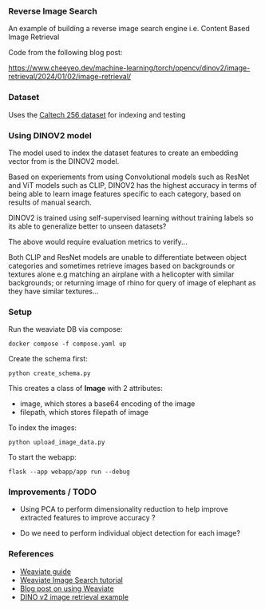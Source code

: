 ### Reverse Image Search

An example of building a reverse image search engine i.e. Content Based Image Retrieval

Code from the following blog post: 

https://www.cheeyeo.dev/machine-learning/torch/opencv/dinov2/image-retrieval/2024/01/02/image-retrieval/


### Dataset

Uses the [Caltech 256 dataset] for indexing and testing


### Using DINOV2 model

The model used to index the dataset features to create an embedding vector from is the DINOV2 model.

Based on experiements from using Convolutional models such as ResNet and ViT models such as CLIP, DINOV2 has the highest accuracy in terms of being able to learn image features specific to each category, based on results of manual search.

DINOV2 is trained using self-supervised learning without training labels so its able to generalize better to unseen datasets?

The above would require evaluation metrics to verify...

Both CLIP and ResNet models are unable to differentiate between object categories and sometimes retrieve images based on backgrounds or textures alone e.g matching an airplane with a helicopter with similar backgrounds; or returning image of rhino for query of image of elephant as they have similar textures...


### Setup

Run the weaviate DB via compose:
```
docker compose -f compose.yaml up
```

Create the schema first:
```
python create_schema.py
```

This creates a class of **Image** with 2 attributes:
* image, which stores a base64 encoding of the image
* filepath, which stores filepath of image


To index the images:
```
python upload_image_data.py
```

To start the webapp:
```
flask --app webapp/app run --debug
```

### Improvements / TODO

* Using PCA to perform dimensionality reduction to help improve extracted features to improve accuracy ?

* Do we need to perform individual object detection for each image?


### References

[Caltech 256 dataset]: https://data.caltech.edu/records/nyy15-4j048

[Weaviate guide]: https://weaviate.io/developers/weaviate/starter-guides/custom-vectors

[Weaviate Image Search tutorial]: https://weaviate.io/blog/how-to-build-an-image-search-application-with-weaviate

[Blog post on using Weaviate]: https://medium.com/@st3llasia/using-weaviate-to-find-similar-images-caddf32eaa3f

[Example of reverse image search app]: https://github.com/towhee-io/examples/tree/main/image/reverse_image_search

[DINO v2 image retrieval example]: https://www.kaggle.com/code/abdelkareem/dinov2-instance-retrieval

[Sample notebook of DINOV2 image retrieval]: https://github.com/roboflow/notebooks/blob/main/notebooks/dinov2-image-retrieval.ipynb


* [Weaviate guide]
* [Weaviate Image Search tutorial]
* [Blog post on using Weaviate]
* [DINO v2 image retrieval example]